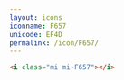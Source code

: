 ```yaml
---
layout: icons
iconname: F657
unicode: EF4D
permalink: /icon/F657/
---
```


``` html
<i class="mi mi-F657"></i>
```
